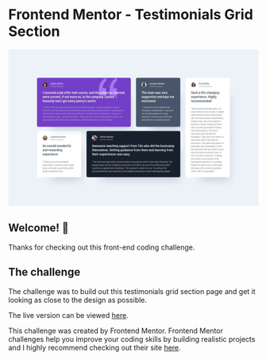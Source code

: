 # Frontend Mentor - Testimonials Grid Section

![Design preview for the testimonials grid section coding challenge](./design/desktop-design.jpg)

## Welcome! 👋

Thanks for checking out this front-end coding challenge.

## The challenge

The challenge was to build out this testimonials grid section page and get it looking as close to the design as possible.

The live version can be viewed [here](https://davelilleystone.github.io/fem-testimonials-2024).

This challenge was created by Frontend Mentor. Frontend Mentor challenges help you improve your coding skills by building realistic projects and I highly recommend checking out their site [here](https://www.frontendmentor.io).
